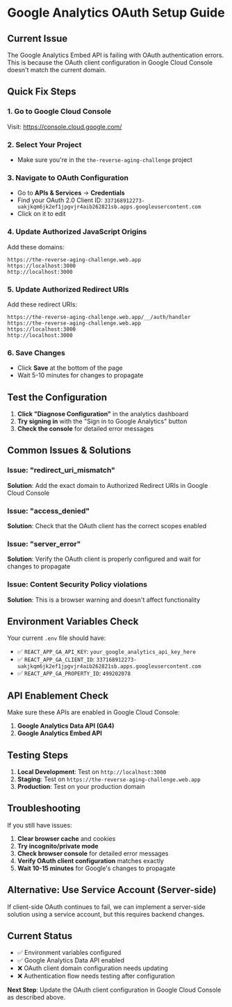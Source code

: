 # Google Analytics OAuth Setup Guide

## Current Issue
The Google Analytics Embed API is failing with OAuth authentication errors. This is because the OAuth client configuration in Google Cloud Console doesn't match the current domain.

## Quick Fix Steps

### 1. Go to Google Cloud Console
Visit: https://console.cloud.google.com/

### 2. Select Your Project
- Make sure you're in the `the-reverse-aging-challenge` project

### 3. Navigate to OAuth Configuration
- Go to **APIs & Services** → **Credentials**
- Find your OAuth 2.0 Client ID: `337168912273-uakjkqm6jk2ef1jpgvjr4aib262821sb.apps.googleusercontent.com`
- Click on it to edit

### 4. Update Authorized JavaScript Origins
Add these domains:
```
https://the-reverse-aging-challenge.web.app
https://localhost:3000
http://localhost:3000
```

### 5. Update Authorized Redirect URIs
Add these redirect URIs:
```
https://the-reverse-aging-challenge.web.app/__/auth/handler
https://the-reverse-aging-challenge.web.app
https://localhost:3000
http://localhost:3000
```

### 6. Save Changes
- Click **Save** at the bottom of the page
- Wait 5-10 minutes for changes to propagate

## Test the Configuration

1. **Click "Diagnose Configuration"** in the analytics dashboard
2. **Try signing in** with the "Sign in to Google Analytics" button
3. **Check the console** for detailed error messages

## Common Issues & Solutions

### Issue: "redirect_uri_mismatch"
**Solution**: Add the exact domain to Authorized Redirect URIs in Google Cloud Console

### Issue: "access_denied"
**Solution**: Check that the OAuth client has the correct scopes enabled

### Issue: "server_error"
**Solution**: Verify the OAuth client is properly configured and wait for changes to propagate

### Issue: Content Security Policy violations
**Solution**: This is a browser warning and doesn't affect functionality

## Environment Variables Check

Your current `.env` file should have:
- ✅ `REACT_APP_GA_API_KEY`: `your_google_analytics_api_key_here`
- ✅ `REACT_APP_GA_CLIENT_ID`: `337168912273-uakjkqm6jk2ef1jpgvjr4aib262821sb.apps.googleusercontent.com`
- ✅ `REACT_APP_GA_PROPERTY_ID`: `499202078`

## API Enablement Check

Make sure these APIs are enabled in Google Cloud Console:
1. **Google Analytics Data API (GA4)**
2. **Google Analytics Embed API**

## Testing Steps

1. **Local Development**: Test on `http://localhost:3000`
2. **Staging**: Test on `https://the-reverse-aging-challenge.web.app`
3. **Production**: Test on your production domain

## Troubleshooting

If you still have issues:

1. **Clear browser cache** and cookies
2. **Try incognito/private mode**
3. **Check browser console** for detailed error messages
4. **Verify OAuth client configuration** matches exactly
5. **Wait 10-15 minutes** for Google's changes to propagate

## Alternative: Use Service Account (Server-side)

If client-side OAuth continues to fail, we can implement a server-side solution using a service account, but this requires backend changes.

## Current Status

- ✅ Environment variables configured
- ✅ Google Analytics Data API enabled
- ❌ OAuth client domain configuration needs updating
- ❌ Authentication flow needs testing after configuration

**Next Step**: Update the OAuth client configuration in Google Cloud Console as described above. 